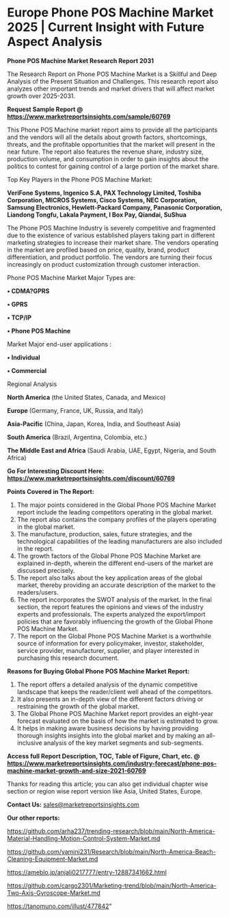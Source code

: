 # Europe Phone POS Machine Market 2025 | Current Insight with Future Aspect Analysis

<strong>Phone POS Machine Market Research Report 2031</strong>

The Research Report on Phone POS Machine Market is a Skillful and Deep Analysis of the Present Situation and Challenges. This research report also analyzes other important trends and market drivers that will affect market growth over 2025-2031.

<strong>Request Sample Report @ <a href=https://www.marketreportsinsights.com/sample/60769>https://www.marketreportsinsights.com/sample/60769</a></strong>

This Phone POS Machine market report aims to provide all the participants and the vendors will all the details about growth factors, shortcomings, threats, and the profitable opportunities that the market will present in the near future. The report also features the revenue share, industry size, production volume, and consumption in order to gain insights about the politics to contest for gaining control of a large portion of the market share.

Top Key Players in the Phone POS Machine Market:

<strong>VeriFone Systems, Ingenico S.A, PAX Technology Limited, Toshiba Corporation, MICROS Systems, Cisco Systems, NEC Corporation, Samsung Electronics, Hewlett-Packard Company, Panasonic Corporation, Liandong Tongfu, Lakala Payment, I Box Pay, Qiandai, SuShua</strong>

The Phone POS Machine Industry is severely competitive and fragmented due to the existence of various established players taking part in different marketing strategies to increase their market share. The vendors operating in the market are profiled based on price, quality, brand, product differentiation, and product portfolio. The vendors are turning their focus increasingly on product customization through customer interaction.

Phone POS Machine Market Major Types are:

<strong>• CDMA?GPRS

• GPRS

• TCP/IP

• Phone POS Machine</strong>

Market Major end-user applications :

<strong>• Individual

• Commercial</strong>

Regional Analysis

</u><strong><b>North America</b></strong> (the United States, Canada, and Mexico)

<strong><b>Europe </b></strong>(Germany, France, UK, Russia, and Italy)

<strong><b>Asia-Pacific</b></strong> (China, Japan, Korea, India, and Southeast Asia)

<strong><b>South America</b></strong> (Brazil, Argentina, Colombia, etc.)

<strong><b>The Middle East and Africa</b></strong> (Saudi Arabia, UAE, Egypt, Nigeria, and South Africa)

<strong>Go For Interesting Discount Here: <a href=https://www.marketreportsinsights.com/discount/60769>https://www.marketreportsinsights.com/discount/60769</a></strong>

<strong>Points Covered in The Report:</strong>
<ol>
  <li>The major points considered in the Global Phone POS Machine Market report include the leading competitors operating in the global market.</li>
  <li>The report also contains the company profiles of the players operating in the global market.</li>
  <li>The manufacture, production, sales, future strategies, and the technological capabilities of the leading manufacturers are also included in the report.</li>
  <li>The growth factors of the Global Phone POS Machine Market are explained in-depth, wherein the different end-users of the market are discussed precisely.</li>
  <li>The report also talks about the key application areas of the global market, thereby providing an accurate description of the market to the readers/users.</li>
  <li>The report incorporates the SWOT analysis of the market. In the final section, the report features the opinions and views of the industry experts and professionals. The experts analyzed the export/import policies that are favorably influencing the growth of the Global Phone POS Machine Market.</li>
  <li>The report on the Global Phone POS Machine Market is a worthwhile source of information for every policymaker, investor, stakeholder, service provider, manufacturer, supplier, and player interested in purchasing this research document.</li>
</ol>
<strong>Reasons for Buying Global Phone POS Machine Market Report:</strong>

<ol>
  <li>The report offers a detailed analysis of the dynamic competitive landscape that keeps the reader/client well ahead of the competitors.</li>
  <li>It also presents an in-depth view of the different factors driving or restraining the growth of the global market.</li>
  <li>The Global Phone POS Machine Market report provides an eight-year forecast evaluated on the basis of how the market is estimated to grow.</li>
  <li>It helps in making aware business decisions by having providing thorough insights insights into the global market and by making an all-inclusive analysis of the key market segments and sub-segments.</li>
</ol>
<strong>Access full Report Description, TOC, Table of Figure, Chart, etc. @ <a href=https://www.marketreportsinsights.com/industry-forecast/phone-pos-machine-market-growth-and-size-2021-60769>https://www.marketreportsinsights.com/industry-forecast/phone-pos-machine-market-growth-and-size-2021-60769</a></strong>


Thanks for reading this article; you can also get individual chapter wise section or region wise report version like Asia, United States, Europe.

<strong>Contact Us:</strong>
sales@marketreportsinsights.com

<strong>Our other reports:</strong>

<a href=https://github.com/arha237/trending-research/blob/main/North-America-Material-Handling-Motion-Control-System-Market.md>https://github.com/arha237/trending-research/blob/main/North-America-Material-Handling-Motion-Control-System-Market.md</a>

<a href=https://github.com/yamini231/Research/blob/main/North-America-Beach-Cleaning-Equipment-Market.md>https://github.com/yamini231/Research/blob/main/North-America-Beach-Cleaning-Equipment-Market.md</a>

<a href=https://ameblo.jp/anjali0217777/entry-12887341662.html>https://ameblo.jp/anjali0217777/entry-12887341662.html</a>

<a href=https://github.com/cargo2301/Marketing-trend/blob/main/North-America-Two-Axis-Gyroscope-Market.md>https://github.com/cargo2301/Marketing-trend/blob/main/North-America-Two-Axis-Gyroscope-Market.md</a>

<a href=https://tanomuno.com/illust/477842>https://tanomuno.com/illust/477842</a>"
